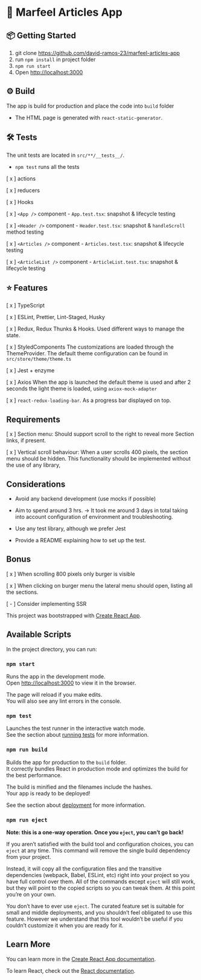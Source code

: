 # 🚀 Marfeel Articles App

## 📦 Getting Started

1. git clone https://github.com/david-ramos-23/marfeel-articles-app
2. run <code>npm install</code> in project folder
3. <code>npm run start</code>
4. Open [http://localhost:3000](http://localhost:3000)

## ⚙️ Build

The app is build for production and place the code into `build` folder

- The HTML page is generated with `react-static-generator`.

## 🛠️ Tests

The unit tests are located in `src/**/__tests__/`.

- `npm test` runs all the tests

[ x ] actions

[ x ] reducers

[ x ] Hooks

[ x ] `<App />` component - `App.test.tsx`: snapshot & lifecycle testing

[ x ] `<Header />` component - `Header.test.tsx`: snapshot & `handleScroll` method testing

[ x ] `<Articles />` component - `Articles.test.tsx`: snapshot & lifecycle testing

[ x ] `<ArticleList />` component - `ArticleList.test.tsx`: snapshot & lifecycle testing

## ⭐️ Features

[ x ] TypeScript

[ x ] ESLint, Prettier, Lint-Staged, Husky

[ x ] Redux, Redux Thunks & Hooks.
Used different ways to manage the state.

[ x ] StyledComponents
The customizations are loaded through the ThemeProvider. The default theme configuration can be found in `src/store/theme/theme.ts`

[ x ] Jest + enzyme

[ x ] Axios
When the app is launched the default theme is used and after 2 seconds the light theme is loaded, using `axiox-mock-adapter`

[ x ] `react-redux-loading-bar`. As a progress bar displayed on top.

## Requirements

[ x ] Section menu: Should support scroll to the right to reveal more Section links, if present.

[ x ] Vertical scroll behaviour: When a user scrolls 400 pixels, the section menu should be hidden. This functionality should be implemented without the use of any library,

## Considerations

- Avoid any backend development (use mocks if
  possible)

- Aim to spend around 3 hrs. -> It took me around 3 days in total taking into account configuration of environment and troubleshooting.

- Use any test library, although we prefer Jest

- Provide a README explaining how to set up the test.

## Bonus

[ x ] When scrolling 800 pixels only burger is visible

[ x ] When clicking on burger menu the lateral menu
should open, listing all the sections.

[ - ] Consider implementing SSR

This project was bootstrapped with [Create React App](https://github.com/facebook/create-react-app).

## Available Scripts

In the project directory, you can run:

### `npm start`

Runs the app in the development mode.<br />
Open [http://localhost:3000](http://localhost:3000) to view it in the browser.

The page will reload if you make edits.<br />
You will also see any lint errors in the console.

### `npm test`

Launches the test runner in the interactive watch mode.<br />
See the section about [running tests](https://facebook.github.io/create-react-app/docs/running-tests) for more information.

### `npm run build`

Builds the app for production to the `build` folder.<br />
It correctly bundles React in production mode and optimizes the build for the best performance.

The build is minified and the filenames include the hashes.<br />
Your app is ready to be deployed!

See the section about [deployment](https://facebook.github.io/create-react-app/docs/deployment) for more information.

### `npm run eject`

**Note: this is a one-way operation. Once you `eject`, you can’t go back!**

If you aren’t satisfied with the build tool and configuration choices, you can `eject` at any time. This command will remove the single build dependency from your project.

Instead, it will copy all the configuration files and the transitive dependencies (webpack, Babel, ESLint, etc) right into your project so you have full control over them. All of the commands except `eject` will still work, but they will point to the copied scripts so you can tweak them. At this point you’re on your own.

You don’t have to ever use `eject`. The curated feature set is suitable for small and middle deployments, and you shouldn’t feel obligated to use this feature. However we understand that this tool wouldn’t be useful if you couldn’t customize it when you are ready for it.

## Learn More

You can learn more in the [Create React App documentation](https://facebook.github.io/create-react-app/docs/getting-started).

To learn React, check out the [React documentation](https://reactjs.org/).
